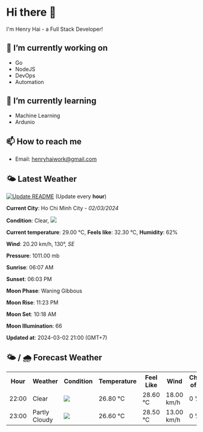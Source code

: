 # Hi there 👋

I'm Henry Hai - a Full Stack Developer!

## 🔭 I’m currently working on

- Go
- NodeJS
- DevOps
- Automation

## 🌱 I’m currently learning

- Machine Learning
- Ardunio

## 📫 How to reach me

- Email: <henryhaiwork@gmail.com>

## 🌤️ Latest Weather
[![Update README](https://github.com/henry0hai/henry0hai/actions/workflows/udpateReadme.yml/badge.svg)](https://github.com/henry0hai/henry0hai/actions/workflows/udpateReadme.yml)
(Update every **hour**)
<!-- CURRENT_WEATHER:START -->
**Current City**: Ho Chi Minh City - *02/03/2024*

**Condition**: Clear, <img src="https://cdn.weatherapi.com/weather/64x64/night/113.png"/>

**Current temperature**: 29.00 °C, **Feels like**: 32.30 °C, **Humidity**: 62%

**Wind**: 20.20 km/h, 130°, *SE*

**Pressure**: 1011.00 mb

**Sunrise**: 06:07 AM

**Sunset**: 06:03 PM

**Moon Phase**: Waning Gibbous

**Moon Rise**: 11:23 PM

**Moon Set**: 10:18 AM

**Moon Illumination**: 66

**Updated at**: 2024-03-02 21:00 (GMT+7)<!-- CURRENT_WEATHER:END -->

## 🌤️ / 🌧️ Forecast Weather
<!-- FORECAST_WEATHER:START -->
<table>
		<tr>
			<th>Hour</th>
			<th>Weather</th>
			<th>Condition</th>
			<th>Temperature</th>
			<th>Feel Like</th>
			<th>Wind</th>
			<th>Chance of Rain</th>
		</tr>
				<tr>
					<td>22:00</td>
					<td>Clear </td>
					<td><img src='https://cdn.weatherapi.com/weather/64x64/night/113.png'/></td>
					<td>26.80 °C</td>
					<td>28.60 °C</td>
					<td>18.00 km/h</td>
					<td>0 %</td>
				</tr>
				<tr>
					<td>23:00</td>
					<td>Partly Cloudy </td>
					<td><img src='https://cdn.weatherapi.com/weather/64x64/night/116.png'/></td>
					<td>26.60 °C</td>
					<td>28.50 °C</td>
					<td>13.00 km/h</td>
					<td>0 %</td>
				</tr>
</table>
<!-- FORECAST_WEATHER:END -->

